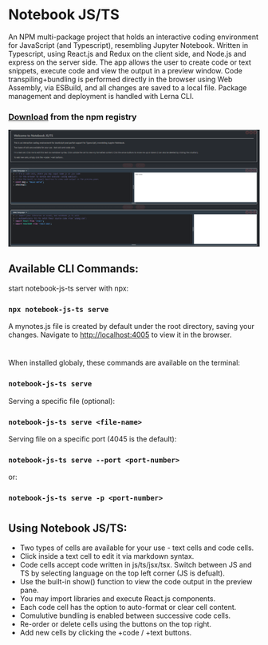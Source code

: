 # Notebook JS/TS

An NPM multi-package project that holds an interactive coding environment for JavaScript (and Typescript), resembling Jupyter Notebook. Written in Typescript, using React.js and Redux on the client side, and Node.js and express on the server side. The app allows the user to create code or text snippets, execute code and view the output in a preview window. Code transpiling+bundling is performed directly in the browser using Web Assembly, via ESBuild, and all changes are saved to a local file. Package management and deployment is handled with Lerna CLI.

### [Download](https://www.npmjs.com/package/notebook-js-ts/) from the npm registry

![Alt text](README-img.png?raw=true "Notebook sample")

## Available CLI Commands:

start notebook-js-ts server with npx:

### `npx notebook-js-ts serve`

A mynotes.js file is created by default under the root directory, saving your changes. Navigate to [http://localhost:4005](http://localhost:4005) to view it in the browser.

#

When installed globaly, these commands are available on the terminal:

### `notebook-js-ts serve`

Serving a specific file (optional):

### `notebook-js-ts serve <file-name>`

Serving file on a specific port (4045 is the default):

### `notebook-js-ts serve --port <port-number>`
or:
### `notebook-js-ts serve -p <port-number>`

#

## Using Notebook JS/TS:

- Two types of cells are available for your use - text cells and code cells.
- Click inside a text cell to edit it via markdown syntax.
- Code cells accept code written in js/ts/jsx/tsx. Switch between JS and TS by selecting language on the top left corner (JS is defualt).
- Use the built-in show() function to view the code output in the preview pane.
- You may import libraries and execute React.js components.
- Each code cell has the option to auto-format or clear cell content.
- Comulutive bundling is enabled between successive code cells.
- Re-order or delete cells using the buttons on the top right.
- Add new cells by clicking the +code / +text buttons.








